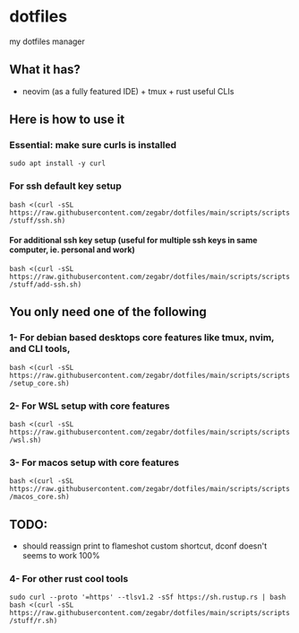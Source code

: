 # dotfiles

my dotfiles manager

## What it has?
- neovim (as a fully featured IDE) + tmux + rust useful CLIs

## Here is how to use it
### Essential: make sure curls is installed
`sudo apt install -y curl`

### For ssh default key setup
`bash <(curl -sSL https://raw.githubusercontent.com/zegabr/dotfiles/main/scripts/scripts/stuff/ssh.sh)`

#### For additional ssh key setup (useful for multiple ssh keys in same computer, ie. personal and work)
`bash <(curl -sSL https://raw.githubusercontent.com/zegabr/dotfiles/main/scripts/scripts/stuff/add-ssh.sh)`

## You only need one of the following
###  1- For debian based desktops core features like tmux, nvim, and CLI tools,
`bash <(curl -sSL https://raw.githubusercontent.com/zegabr/dotfiles/main/scripts/scripts/setup_core.sh)`

### 2- For WSL setup with core features
`bash <(curl -sSL https://raw.githubusercontent.com/zegabr/dotfiles/main/scripts/scripts/wsl.sh)`

### 3- For macos setup with core features
`bash <(curl -sSL https://raw.githubusercontent.com/zegabr/dotfiles/main/scripts/scripts/macos_core.sh)`

## TODO:
- should reassign print to flameshot custom shortcut, dconf doesn't seems to work 100% 

### 4- For other rust cool tools
`sudo curl --proto '=https' --tlsv1.2 -sSf https://sh.rustup.rs | bash`
`bash <(curl -sSL https://raw.githubusercontent.com/zegabr/dotfiles/main/scripts/scripts/stuff/r.sh)`

